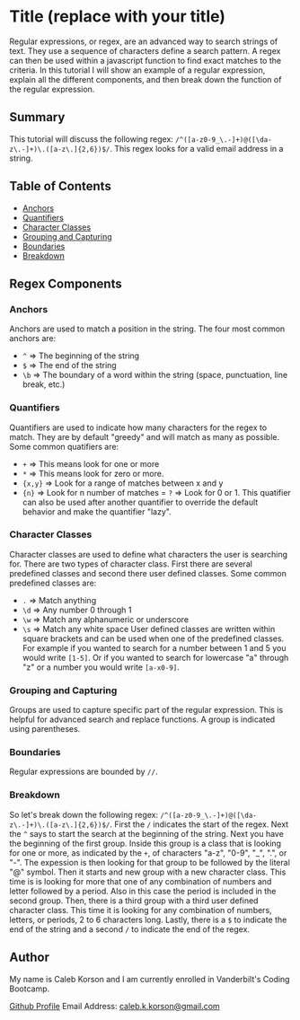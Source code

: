 # Title (replace with your title)

Regular expressions, or regex, are an advanced way to search strings of text. They use a sequence of characters define a search pattern. A regex can then be used within a javascript function to find exact matches to the criteria. In this tutorial I will show an example of a regular expression, explain all the different components, and then break down the function of the regular expression.

## Summary

This tutorial will discuss the following regex: `/^([a-z0-9_\.-]+)@([\da-z\.-]+)\.([a-z\.]{2,6})$/`. This regex looks for a valid email address in a string.

## Table of Contents

- [Anchors](#anchors)
- [Quantifiers](#quantifiers)
- [Character Classes](#character-classes)
- [Grouping and Capturing](#grouping-and-capturing)
- [Boundaries](#boundaries)
- [Breakdown](#breakdown)

## Regex Components

### Anchors
Anchors are used to match a position in the string. The four most common anchors are:
- `^` => The beginning of the string
- `$` => The end of the string
- `\b` => The boundary of a word within the string (space, punctuation, line break, etc.)

### Quantifiers
Quantifiers are used to indicate how many characters for the regex to match. They are by default "greedy" and will match as many as possible. Some common quatifiers are:
- `+` => This means look for one or more
- `*` => This means look for zero or more. 
- `{x,y}` => Look for a range of matches between x and y
- `{n}` => Look for n number of matches
= `?` => Look for 0 or 1. This quatifier can also be used after another quantifier to override the default behavior and make the quantifier "lazy".

### Character Classes
Character classes are used to define what characters the user is searching for. There are two types of character class. First there are several predefined classes and second there user defined classes.
Some common predefined classes are:
- `.` => Match anything
- `\d` => Any number 0 through 1
- `\w` => Match any alphanumeric or underscore
- `\s` => Match any white space
User defined classes are written within square brackets and can be used when one of the predefined classes. For example if you wanted to search for a number between 1 and 5 you would write `[1-5]`. Or if you wanted to search for lowercase "a" through "z" or a number you would write `[a-x0-9]`.

### Grouping and Capturing
Groups are used to capture specific part of the regular expression. This is helpful for advanced search and replace functions. A group is indicated using parentheses.

### Boundaries
Regular expressions are bounded by `//`.

### Breakdown
So let's break down the following regex: `/^([a-z0-9_\.-]+)@([\da-z\.-]+)\.([a-z\.]{2,6})$/`.
First the `/` indicates the start of the regex. Next the `^` says to start the search at the beginning of the string. Next you have the beginning of the first group. Inside this group is a class that is looking for one or more, as indicated by the `+`, of characters "a-z", "0-9", "_", ".", or "-". The expession is then looking for that group to be followed by the literal "@" symbol. Then it starts and new group with a new character class. This time is is looking for more that one of any combination of numbers and letter followed by a period. Also in this case the period is included in the second group. Then, there is a third group with a third user defined character class. This time it is looking for any combination of numbers, letters, or periods, 2 to 6 characters long. Lastly, there is a `$` to indicate the end of the string and a second `/` to indicate the end of the regex.

## Author

My name is Caleb Korson and I am currently enrolled in Vanderbilt's Coding Bootcamp.

[Github Profile](https://github.com/ckkorson)
Email Address: [caleb.k.korson@gmail.com](mailto:caleb.k.korson@gmail.com)
